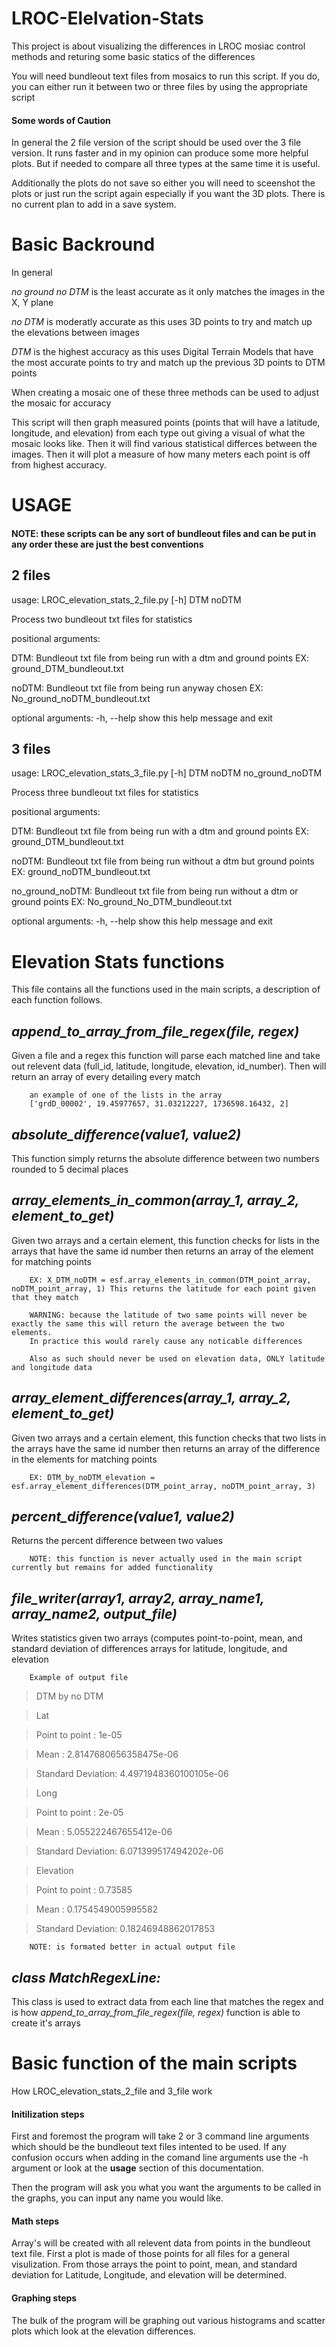 # LROC-Elelvation-Stats
This project is about visualizing the differences in LROC mosiac control methods and returing some basic statics of the differences

You will need bundleout text files from mosaics to run this script. If you do, you can either run it between two or three files by using the appropriate script

#### Some words of Caution

In general the 2 file version of the script should be used over the 3 file version. It runs faster and in my opinion can produce some more helpful plots. But if needed to compare all three types at the same time it is useful.

Additionally the plots do not save so either you will need to sceenshot the plots or just run the script again especially if you want the 3D plots. There is no current plan to add in a save system.  

# Basic Backround 

In general

*no ground no DTM* is the least accurate as it only matches the images in the X, Y plane

*no DTM* is moderatly accurate as this uses 3D points to try and match up the elevations between images

*DTM* is the highest accuracy as this uses Digital Terrain Models that have the most accurate points to try and match up the previous 3D points to DTM points 

When creating a mosaic one of these three methods can be used to adjust the mosaic for accuracy 

This script will then graph measured points (points that will have a latitude, longitude, and elevation) from each type out giving a visual of what the mosaic looks like. 
Then it will find various statistical differces between the images.
Then it will plot a measure of how many meters each point is off from highest accuracy.

# USAGE

#### NOTE: these scripts can be any sort of bundleout files and can be put in any order these are just the best conventions 

## 2 files
usage: LROC_elevation_stats_2_file.py [-h] DTM noDTM

Process two bundleout txt files for statistics

positional arguments:

  DTM:         Bundleout txt file from being run with a dtm and ground points
              EX: ground_DTM_bundleout.txt
              
  noDTM:       Bundleout txt file from being run anyway chosen
              EX: No_ground_noDTM_bundleout.txt

optional arguments:
  -h, --help  show this help message and exit
  
## 3 files
usage: LROC_elevation_stats_3_file.py [-h] DTM noDTM no_ground_noDTM

Process three bundleout txt files for statistics

positional arguments:

  DTM:              Bundleout txt file from being run with a dtm and ground
                   points EX: ground_DTM_bundleout.txt
                   
  noDTM:            Bundleout txt file from being run without a dtm but ground
                   points EX: ground_noDTM_bundleout.txt
                   
  no_ground_noDTM:  Bundleout txt file from being run without a dtm or ground
                   points EX: No_ground_No_DTM_bundleout.txt

optional arguments:
  -h, --help       show this help message and exit


# Elevation Stats functions
This file contains all the functions used in the main scripts, a description of each function follows.


## *append_to_array_from_file_regex(file, regex)*

Given a file and a regex this function will parse each matched line and take out relevent data (full_id, latitude, longitude, elevation, id_number).
Then will return an array of every detailing every match 

        an example of one of the lists in the array
        ['grdD_00002', 19.45977657, 31.03212227, 1736598.16432, 2]


## *absolute_difference(value1, value2)*

This function simply returns the absolute difference between two numbers rounded to 5 decimal places


## *array_elements_in_common(array_1, array_2, element_to_get)*

Given two arrays and a certain element, this function checks for lists in the arrays that have the same id number then returns an array of the element for matching points 

        EX: X_DTM_noDTM = esf.array_elements_in_common(DTM_point_array, noDTM_point_array, 1) This returns the latitude for each point given that they match
        
        WARNING: because the latitude of two same points will never be exactly the same this will return the average between the two elements. 
        In practice this would rarely cause any noticable differences  
        
        Also as such should never be used on elevation data, ONLY latitude and longitude data
        
        
## *array_element_differences(array_1, array_2, element_to_get)*

Given two arrays and a certain element, this function checks that two lists in the arrays have the same id number then returns an array of the difference in the elements for matching points 

        EX: DTM_by_noDTM_elevation = esf.array_element_differences(DTM_point_array, noDTM_point_array, 3)
       
        

## *percent_difference(value1, value2)*

Returns the percent difference between two values

        NOTE: this function is never actually used in the main script currently but remains for added functionality
        
        
## *file_writer(array1, array2, array_name1, array_name2, output_file)*

Writes statistics given two arrays (computes point-to-point, mean, and standard deviation of differences arrays for latitude, longitude, and elevation

        Example of output file
>DTM by no DTM

>Lat

>	Point to point    : 1e-05

>	Mean              : 2.8147680656358475e-06

>	Standard Deviation: 4.4971948360100105e-06


>Long

>	Point to point    : 2e-05

>	Mean              : 5.055222467655412e-06

>	Standard Deviation: 6.071399517494202e-06


>Elevation

>	Point to point    : 0.73585

>	Mean              : 0.1754549005995582

>	Standard Deviation: 0.18246948862017853

        NOTE: is formated better in actual output file


## *class MatchRegexLine:*

This class is used to extract data from each line that matches the regex and is how *append_to_array_from_file_regex(file, regex)* function is able to create it's arrays

# Basic function of the main scripts 

How LROC_elevation_stats_2_file and 3_file work

#### Initilization steps

First and foremost the program will take 2 or 3 command line arguments which should be the bundleout text files intented to be used. If any confusion occurs when adding in the comand line arguments use the -h argument or look at the **usage** section of this documentation.

Then the program will ask you what you want the arguments to be called in the graphs, you can input any name you would like.

#### Math steps 

Array's will be created with all relevent data from points in the bundleout text file. First a plot is made of those points for all files for a general visulization. From those arrays the point to point, mean, and standard deviation for Latitude, Longitude, and elevation will be determined.

#### Graphing steps

The bulk of the program will be graphing out various histograms and scatter plots which look at the elevation differences.
